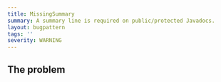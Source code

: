 ```yaml
---
title: MissingSummary
summary: A summary line is required on public/protected Javadocs.
layout: bugpattern
tags: ''
severity: WARNING
---
```


<!--
*** AUTO-GENERATED, DO NOT MODIFY ***
To make changes, edit the @BugPattern annotation or the explanation in docs/bugpattern.
-->


## The problem



